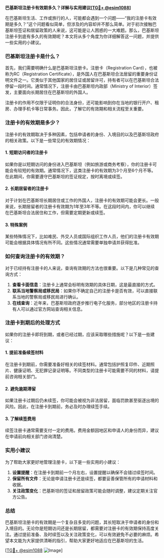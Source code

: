 **巴基斯坦注册卡有效期多久？详解与实用建议[[TG💪+ @esim1088](https://t.me/s/esim1088)]**

在巴基斯坦生活、工作或旅行的人，可能都会遇到一个问题——“我的注册卡有效期是多久？”这个问题看似简单，但涉及的内容却并不那么简单。对于初次接触巴基斯坦签证和居留政策的人来说，这可能是让人困惑的一大难题。那么，巴基斯坦注册卡到底有多久的有效期呢？本文将从多个角度为你详细解答这一问题，并提供一些实用的小建议。

### 巴基斯坦注册卡是什么？

首先，我们需要明确什么是巴基斯坦注册卡。注册卡（Registration Card），也被称为RC（Registration Certificate），是外国人在巴基斯坦合法居留的重要身份证明文件之一。它类似于其他国家的居住证或居留许可，持有者可以在巴基斯坦合法停留一段时间。通常情况下，注册卡由巴基斯坦内政部（Ministry of Interior）签发，主要面向长期居住在巴基斯坦的外国人。

注册卡的作用不仅限于证明你的合法身份，还可能影响到你在当地的银行开户、租房、办理手机卡等日常事务。因此，了解它的有效期和相关流程至关重要。

### 注册卡的有效期是多少？

注册卡的有效期取决于多种因素，包括申请者的身份、入境目的以及巴基斯坦政府的相关政策。以下是一些常见的有效期情况：

#### 1. **短期访问者的注册卡**
如果你是以短期访问的身份进入巴基斯坦（例如旅游或商务考察），你的注册卡可能会有较短的有效期。通常情况下，这类注册卡的有效期为3个月至6个月不等。在此期间，你需要遵守巴基斯坦的签证规定，按时离境或续签。

#### 2. **长期居留者的注册卡**
对于计划在巴基斯坦长期居住或工作的外国人，注册卡的有效期可能会更长。一般来说，长期居留者的注册卡有效期为1年至3年不等。在这段时间内，你可以继续在巴基斯坦合法居住和工作，但需要定期更新或续签。

#### 3. **特殊案例**
某些特殊情况下，比如难民、外交人员或国际组织工作人员，他们的注册卡有效期可能会根据具体情况有所不同。这些情况通常需要单独申请并获得批准。

### 如何查询注册卡的有效期？

对于已经持有注册卡的人来说，查询有效期的方法也很重要。以下是几种常见的查询方式：

1. **查看卡面信息**：注册卡上通常会标明有效期的具体日期，这是最直接的方式。
2. **联系当地警察局或移民局**：如果你不确定自己的注册卡是否有效，可以直接联系当地的警察局或移民局进行确认。
3. **在线查询**：近年来，巴基斯坦政府逐步推行电子化服务，部分地区的注册卡持有人可以通过官方网站查询相关信息。

### 注册卡到期后的处理方式

如果你的注册卡即将到期，或者已经过期，应该采取哪些措施呢？以下是一些建议：

#### 1. **提前准备续签材料**
在注册卡到期前，你需要准备好相关的续签材料。通常包括护照复印件、近期照片、健康证明、无犯罪记录证明等。不同类型的注册卡可能需要不同的材料，请提前咨询相关部门。

#### 2. **避免逾期滞留**
如果注册卡过期后仍未续签，你可能会被视为非法居留，面临罚款甚至驱逐出境的风险。因此，在注册卡到期前，务必及时办理续签手续。

#### 3. **了解续签费用**
续签注册卡通常需要支付一定的费用。费用金额因地区和申请人的身份而异，建议在申请前向相关部门咨询清楚。

### 实用小建议

为了帮助大家更好地管理注册卡，以下是一些实用的小建议：

1. **设置提醒**：在注册卡到期前一个月左右，设置提醒以确保不会错过续签时间。
2. **保留所有文件**：无论是申请注册卡还是续签，都要妥善保管所有的申请材料和收据。
3. **关注政策变化**：巴基斯坦的签证和居留政策可能会随时调整，建议定期关注官方公告。

### 总结

巴基斯坦注册卡的有效期是一个复杂且多变的问题，其长短取决于申请者的身份和入境目的。无论你是短期访问还是长期居留，都需要对注册卡的有效期保持高度关注。通过提前准备、及时续签以及关注政策变化，可以有效避免不必要的麻烦。希望本文能为大家提供清晰的指引，帮助大家更好地适应在巴基斯坦的生活。

[[TG💪+ @esim1088](https://t.me/s/esim1088) ![Image](https://i.postimg.cc/4NQfJmqS/Snipaste-2025-05-13-00-14-12.png)]